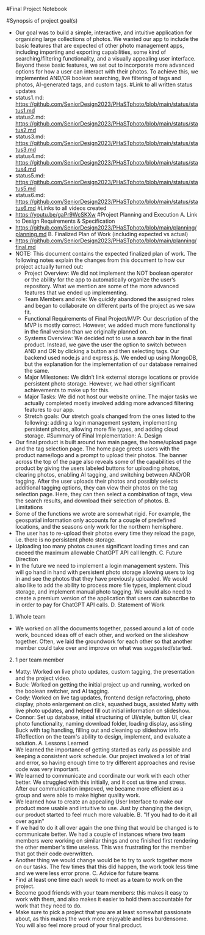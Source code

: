 #Final Project Notebook

#Synopsis of project goal(s)
- Our goal was to build a simple, interactive, and intuitive application for organizing large collections of photos. We wanted our app to include the basic features that are expected of other photo management apps, including importing and exporting capabilities, some kind of searching/filtering functionality, and a visually appealing user interface. Beyond these basic features, we set out to incorporate more advanced options for how a user can interact with their photos. To achieve this, we implemented AND/OR boolean searching, live filtering of tags and photos, AI-generated tags, and custom tags.
#Link to all written status updates
- status1.md: https://github.com/SeniorDesign2023/PHaSTphoto/blob/main/status/status1.md
- status2.md: https://github.com/SeniorDesign2023/PHaSTphoto/blob/main/status/status2.md
- status3.md: https://github.com/SeniorDesign2023/PHaSTphoto/blob/main/status/status3.md
- status4.md: https://github.com/SeniorDesign2023/PHaSTphoto/blob/main/status/status4.md
- status5.md: https://github.com/SeniorDesign2023/PHaSTphoto/blob/main/status/status5.md
- status6.md: https://github.com/SeniorDesign2023/PHaSTphoto/blob/main/status/status6.md
#Links to all videos created
- https://youtu.be/gaPr9WcSKXw
#Project Planning and Execution
A. Link to Design Requirements & Specification
- https://github.com/SeniorDesign2023/PHaSTphoto/blob/main/planning/planning.md
B. Finalized Plan of Work (including expected vs actual)
- https://github.com/SeniorDesign2023/PHaSTphoto/blob/main/planning/final.md
- NOTE: This document contains the expected finalized plan of work. The following notes explain the changes from this document to how our project actually turned out:
	- Project Overview: We did not implement the NOT boolean operator or the ability for the app to automatically organize the user’s repository. What we mention are some of the more advanced features that we ended up implementing.
	- Team Members and role: We quickly abandoned the assigned roles and began to collaborate on different parts of the project as we saw fit.
	- Functional Requirements of Final Project/MVP: Our description of the MVP is mostly correct. However, we added much more functionality in the final version than we originally planned on.
	- Systems Overview: We decided not to use a search bar in the final product. Instead, we gave the user the option to switch between AND and OR by clicking a button and then selecting tags. Our backend used node.js and express.js. We ended up using MongoDB, but the explanation for the implementation of our database remained the same.
	- Major Milestones: We didn’t link external storage locations or provide persistent photo storage. However, we had other significant achievements to make up for this.
	- Major Tasks: We did not host our website online. The major tasks we actually completed mostly involved adding more advanced filtering features to our app.
	- Stretch goals: Our stretch goals changed from the ones listed to the following: adding a login management system, implementing persistent photos, allowing more file types, and adding cloud storage. 
#Summary of Final Implementation:
A. Design
- Our final product is built around two main pages, the home/upload page and the tag selection page. The home page greets users with the product name/logo and a prompt to upload their photos. The banner across the top of the page also reveals some of the capabilities of the product by giving the users labeled buttons for uploading photos, clearing photos, enabling AI tagging, and switching between AND/OR tagging. After the user uploads their photos and possibly selects additional tagging options, they can view their photos on the tag selection page. Here, they can then select a combination of tags, view the search results, and download their selection of photos. 
B. Limitations
- Some of the functions we wrote are somewhat rigid. For example, the geospatial information only accounts for a couple of predefined locations, and the seasons only work for the northern hemisphere. 
- The user has to re-upload their photos every time they reload the page, i.e. there is no persistent photo storage.
- Uploading too many photos causes significant loading times and can exceed the maximum allowable ChatGPT API call length.
C. Future Direction
- In the future we need to implement a login management system. This will go hand in hand with persistent photo storage allowing users to log in and see the photos that they have previously uploaded. We would also like to add the ability to process more file types, implement cloud storage, and implement manual photo tagging. We would also need to create a premium version of the application that users can subscribe to in order to pay for ChatGPT API calls.
D. Statement of Work
1. Whole team
- We worked on all the documents together, passed around a lot of code work, bounced ideas off of each other, and  worked on the slideshow together. Often, we laid the groundwork for each other so that another member could take over and improve on what was suggested/started.
2. 1 per team member
- Matty: Worked on live photo updates, custom tagging, the presentation  and the project video.
- Buck: Worked on getting the initial project up and running, worked on the boolean switcher, and AI tagging.
- Cody: Worked on live tag updates, frontend design refactoring, photo display, photo enlargement on click, squashed bugs, assisted Matty with live photo updates, and helped fill out initial  information on slideshow.
- Connor: Set up database, initial structuring of UI/style, button UI, clear photo functionality, naming download folder, loading display, assisting Buck with tag handling, filling out and cleaning up slideshow info.
#Reflection on the team's ability to design, implement, and evaluate a solution.
A. Lessons Learned
- We learned the importance of getting started as early as possible and keeping a consistent work schedule. Our project involved a lot of trial and error, so having enough time to try different approaches and revise code was very important.
- We learned to communicate and coordinate our work with each other better. We struggled with this initially, and it cost us time and stress. After our communication improved, we became more efficient as a group and were able to make higher quality work.
- We learned how to create an appealing User Interface to make our product more usable and intuitive to use. Just by changing the design, our product started to feel much more valuable.
B. "If you had to do it all over again"
- If we had to do it all over again the one thing that would be changed is to communicate better. We had a couple of instances where two team members were working on similar things and one finished first rendering the other member's time useless. This was frustrating for the member that got their code overwritten. 
- Another thing we would change would be to try to work together more on our tasks. The few times that this did happen, the work took less time and we were less error prone.
C. Advice for future teams
- Find at least one time each week to meet as a team to work on the project.
- Become good friends with your team members: this makes it easy to work with them, and also makes it easier to hold them accountable for work that they need to do. 
- Make sure to pick a project that you are at least somewhat passionate about, as this makes the work more enjoyable and less burdensome. You will also feel more proud of your final product.


